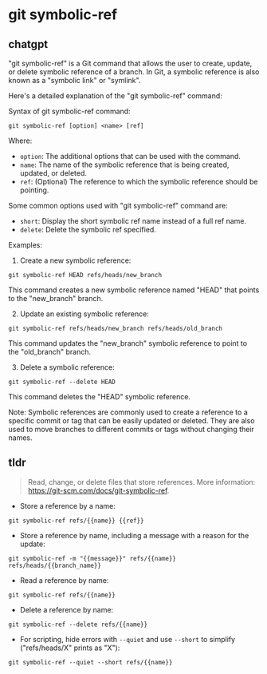# git symbolic-ref 
## chatgpt 
"git symbolic-ref" is a Git command that allows the user to create, update, or delete symbolic reference of a branch. In Git, a symbolic reference is also known as a "symbolic link" or "symlink". 

Here's a detailed explanation of the "git symbolic-ref" command:

Syntax of git symbolic-ref command:
```
git symbolic-ref [option] <name> [ref]
```

Where:
- `option`: The additional options that can be used with the command.
- `name`: The name of the symbolic reference that is being created, updated, or deleted.
- `ref`: (Optional) The reference to which the symbolic reference should be pointing.

Some common options used with "git symbolic-ref" command are:

- `short`: Display the short symbolic ref name instead of a full ref name.
- `delete`: Delete the symbolic ref specified.

Examples:

1. Create a new symbolic reference:
```
git symbolic-ref HEAD refs/heads/new_branch
```
This command creates a new symbolic reference named "HEAD" that points to the "new_branch" branch.

2. Update an existing symbolic reference:
```
git symbolic-ref refs/heads/new_branch refs/heads/old_branch
```
This command updates the "new_branch" symbolic reference to point to the "old_branch" branch.

3. Delete a symbolic reference:
```
git symbolic-ref --delete HEAD
```
This command deletes the "HEAD" symbolic reference.

Note: Symbolic references are commonly used to create a reference to a specific commit or tag that can be easily updated or deleted. They are also used to move branches to different commits or tags without changing their names. 

## tldr 
 
> Read, change, or delete files that store references.
> More information: <https://git-scm.com/docs/git-symbolic-ref>.

- Store a reference by a name:

`git symbolic-ref refs/{{name}} {{ref}}`

- Store a reference by name, including a message with a reason for the update:

`git symbolic-ref -m "{{message}}" refs/{{name}} refs/heads/{{branch_name}}`

- Read a reference by name:

`git symbolic-ref refs/{{name}}`

- Delete a reference by name:

`git symbolic-ref --delete refs/{{name}}`

- For scripting, hide errors with `--quiet` and use `--short` to simplify ("refs/heads/X" prints as "X"):

`git symbolic-ref --quiet --short refs/{{name}}`
